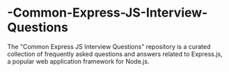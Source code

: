 # -Common-Express-JS-Interview-Questions
The "Common Express JS Interview Questions" repository is a curated collection of frequently asked questions and answers related to Express.js, a popular web application framework for Node.js. 
